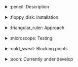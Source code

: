 <!-- TABLE OF CONTENTS 
<details open="open">

![-----------------------------------------------------](https://raw.githubusercontent.com/andreasbm/readme/master/assets/lines/rainbow.png)

  <summary> :book: Table of Contents</summary>
  <ol>
    <li><a href="#Description"> ➤ Description</a></li>
    <li><a href="#Installation"> ➤ Installation</a></li>
    <li><a href="#Currently-under-develop"> ➤ Currently under develop</a></li>
    <li><a href="#Folder-structure"> ➤ Folder structure</a></li>
  </ol>
</details>

<br>
-->

<details>

[![-----------------------------------------------------](https://raw.githubusercontent.com/andreasbm/readme/master/assets/lines/rainbow.png)](#description)
<a href="#description"></a>
<summary><span> :pencil: Description</span></summary>
This coding challenge consists of developing a simple Rest API using Django and Django Rest Framework. The exercise consists of writing a simple Django application, that has the following features in a Rest API:

- <strong>Models and relations</strong>. Create a model called Mentor, another one called Project, and another one called Mentorship. The models should have the following relationships(*) and fields:

<div align="center">

![](assets/models.png)

</div>

A Project can have multiple Mentors through the Mentorship Model. Also, a Mentor can have multiple Projects related to.

- <strong>Endpoints (urls.py)</strong>. Every model should have an endpoint that is accessible to make requests (create, update, delete mentors or projects).
- <strong>Views (views.py)</strong>. Every model should have an API Rest Viewset that allows all methods but Delete.
- <strong>Serializer (serializers.py)</strong>. Every model should have a Serializer that will return all the fields from the model and in the case of the ProjectSerializer, it should also return the array of Mentors related.
- <strong>(Optional) Admin (admin.py)</strong>. Extend the file so you can access these models and perform certain actions.
- <strong>(Optional +) Mentors Export</strong>. Add a third-party integration that enables Mentors Export in .csv from the Django Admin worked in the previous step.

</details>

<br>

<details>

[![-----------------------------------------------------](https://raw.githubusercontent.com/andreasbm/readme/master/assets/lines/rainbow.png)](#installation)
<a href="#installation"></a>
<summary> :floppy_disk: Installation</summary>

- ## :whale: Install Docker & Docker Compose

  https://docs.docker.com/get-docker/  
  https://docs.docker.com/compose/install/


- ## :closed_lock_with_key: Environment Variables

  To run this project, you will need to add the following environment variables regarding DB mapping to your .env file:

  `POSTGRES_NAME`

  `POSTGRES_USER`

  `POSTGRES_PASSWORD`

  <br/>And the following ones to setup an admin user for Django:

  `DJANGO_SUPERUSER_USERNAME`

  `DJANGO_SUPERUSER_EMAIL`

  `DJANGO_SUPERUSER_PASSWORD`


  `DJANGO_SECRET_KEY`

  <br/> A Boolean value for debugging session:
  `DEBUG`

  <br/>django app name and size number to perform DB model seeding:
  `DJANGO_APP`

  `SEED_SIZE`


- ## :wrench: Build and run container

  The first setup should use the <i>setup</i> script, which will build the Postgres server, make the first Db migrations for Django and create an Admin Superuser. During this setup a DB-model-seed option is enabled and can be used by setting a SEED_SIZE variable before executing the script. (ex: <i>SEED_SIZE=10 sh setup.sh</i>)

  ```bash
  sh setup.sh
  ```

  Following accesses to the Django server may just use the <i>start</i> script.

  ```bash
  sh start.sh
  ```

  Or enabling the Debugging session by setting a boolean variable:  
  ```bash
  DEBUG=1 sh start.sh
  ```

  (Optional) For a Django-app seed :arrow_right: <i>DJANGO_APP=<strong>django_app_name</strong> SEED_SIZE=<strong>desired_seed_size</strong> docker-compose -f DB-mgmt.yaml run db-seed:</i>  
  
  ```bash
  DJANGO_APP=mentors SEED_SIZE=10 docker-compose -f DB-mgmt.yaml run db-seed
  ```

  (Optional) For a Django db migration:  
  
  ```bash
  docker-compose run -f DB-mgmt.yaml db-migrations
  ```

  (Optional) If a Django superuser is required for the first setup:  
  
  ```bash
  docker-compose run -f DB-mgmt.yaml superuser
  ```
</details>

<br>

<details>

[![-----------------------------------------------------](https://raw.githubusercontent.com/andreasbm/readme/master/assets/lines/rainbow.png)](#aproach)
<a href="#aproach"></a>
  <summary> :triangular_ruler: Approach</summary>

  Document in readme all along the process
  - Project Structure
  - External app architecture
  - DB models & relantionship definitions
  - Django-seed docker-compose service setup
</details>

<br>

<details>

[![-----------------------------------------------------](https://raw.githubusercontent.com/andreasbm/readme/master/assets/lines/rainbow.png)](#testing)
<a href="#testing"></a>
  <summary> :microscope: Testing</summary>

</details>

<br>

<details>

[![-----------------------------------------------------](https://raw.githubusercontent.com/andreasbm/readme/master/assets/lines/rainbow.png)](#bp)
<a href="#bp"></a>
  <summary> :cold_sweat: Blocking points</summary>

  - Django superuser automation. Switched from Dockerfile to docker-compose for dependency order purposes
  - Docker permissions management issues when using Docker & docker-compose. Copied folders from host drag host permissions. A chown command is required when unloading the code base into the container
  - Many to Many reversed relationship

</details>

<br>

<details>

[![-----------------------------------------------------](https://raw.githubusercontent.com/andreasbm/readme/master/assets/lines/rainbow.png)](#cud)
<a href="#cud"></a>
  <summary> :soon: Currently under develop</summary>

  - Mock a Prod / Dev setup with different docker-compose services point to differente data bases.
  - Create a more representative seed to be fed to db models eg JSON

</details>